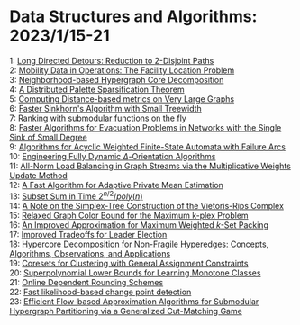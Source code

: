 # Data Structures and Algorithms: 2023/1/15-21  
1: [Long Directed Detours: Reduction to $2$-Disjoint Paths](https://doi.org/10.48550/arXiv.2301.06105)  
2: [Mobility Data in Operations: The Facility Location Problem](https://doi.org/10.48550/arXiv.2301.06246)  
3: [Neighborhood-based Hypergraph Core Decomposition](https://doi.org/10.48550/arXiv.2301.06426)  
4: [A Distributed Palette Sparsification Theorem](https://doi.org/10.48550/arXiv.2301.06457)  
5: [Computing Distance-based metrics on Very Large Graphs](https://doi.org/10.48550/arXiv.2301.06499)  
6: [Faster Sinkhorn's Algorithm with Small Treewidth](https://doi.org/10.48550/arXiv.2301.06741)  
7: [Ranking with submodular functions on the fly](https://doi.org/10.48550/arXiv.2301.06787)  
8: [Faster Algorithms for Evacuation Problems in Networks with the Single  Sink of Small Degree](https://doi.org/10.48550/arXiv.2301.06857)  
9: [Algorithms for Acyclic Weighted Finite-State Automata with Failure Arcs](https://doi.org/10.48550/arXiv.2301.06862)  
10: [Engineering Fully Dynamic $\Delta$-Orientation Algorithms](https://doi.org/10.48550/arXiv.2301.06968)  
11: [All-Norm Load Balancing in Graph Streams via the Multiplicative Weights  Update Method](https://doi.org/10.48550/arXiv.2301.07007)  
12: [A Fast Algorithm for Adaptive Private Mean Estimation](https://doi.org/10.48550/arXiv.2301.07078)  
13: [Subset Sum in Time $2^{n/2} / poly(n)$](https://doi.org/10.48550/arXiv.2301.07134)  
14: [A Note on the Simplex-Tree Construction of the Vietoris-Rips Complex](https://doi.org/10.48550/arXiv.2301.07191)  
15: [Relaxed Graph Color Bound for the Maximum k-plex Problem](https://doi.org/10.48550/arXiv.2301.07300)  
16: [An Improved Approximation for Maximum Weighted $k$-Set Packing](https://doi.org/10.48550/arXiv.2301.07537)  
17: [Improved Tradeoffs for Leader Election](https://doi.org/10.48550/arXiv.2301.08235)  
18: [Hypercore Decomposition for Non-Fragile Hyperedges: Concepts,  Algorithms, Observations, and Applications](https://doi.org/10.48550/arXiv.2301.08440)  
19: [Coresets for Clustering with General Assignment Constraints](https://doi.org/10.48550/arXiv.2301.08460)  
20: [Superpolynomial Lower Bounds for Learning Monotone Classes](https://doi.org/10.48550/arXiv.2301.08486)  
21: [Online Dependent Rounding Schemes](https://doi.org/10.48550/arXiv.2301.08680)  
22: [Fast likelihood-based change point detection](https://doi.org/10.48550/arXiv.2301.08892)  
23: [Efficient Flow-based Approximation Algorithms for Submodular Hypergraph  Partitioning via a Generalized Cut-Matching Game](https://doi.org/10.48550/arXiv.2301.08920)  